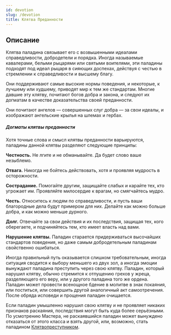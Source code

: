 ```yaml
---
id: devotion
slug: /devotion
title: Клятва Преданности
---
```

## Описание
Клятва паладина связывает его с возвышенными идеалами справедливости, добродетели и порядка. Иногда называемые кавалерами, белыми рыцарями или святыми воителями, эти паладины подходят под идеал рыцаря в сияющих доспехах, действуя с честью в стремлении к справедливости и высшему благу.

Они поддерживают самые высокие нормы поведения, и некоторые, к лучшему или худшему, приводят мир к тем же стандартам. Многие давшие эту клятву, почитают богов добра и закона, и следуют их догматам в качестве доказательства своей преданности.

Они почитают ангелов — совершенных слуг добра — за свои идеалы, и изображают ангельские крылья на шлемах и гербах.

##### Догматы клятвы преданности

Хотя точные слова и смысл клятвы преданности варьируются, паладины данной клятвы разделяют следующие принципы:

**Честность.** Не лгите и не обманывайте. Да будет слово ваше незыблемо.

**Отвага.** Никогда не бойтесь действовать, хотя и проявляя мудрость в осторожности.

**Сострадание.** Помогайте другим, защищайте слабых и карайте тех, кто угрожает им. Проявляйте милосердие к врагам, но смягчайтесь мудро.

**Честь.** Относитесь к людям по справедливости, и пусть ваши благородные дела будут примером для них. Делайте как можно больше добра, и как можно меньше дурного.

**Долг.** Отвечайте за свои действия и их последствия, защищая тех, кого оберегаете, и подчиняйтесь тем, кто имеет власть над вами.

**Нарушение клятвы.** Паладин старается придерживаться высочайших стандартов поведения, но даже самым добродетельным паладинам свойственно ошибаться.

Иногда правильный путь оказывается слишком требовательным, иногда ситуация сводится к выбору меньшего из двух зол, а иногда эмоции вынуждают паладина преступить через свою клятву. Паладин, который нарушил клятву, обычно стремится к отпущению грехов у жреца, разделяющего его веру, или у другого паладина того же ордена. Паладин может провести всенощное бдение в молитве в знак покаяния, или поститься, или совершить другой аналогичный акт самоотречения. После обряда исповеди и прощения паладин очищается.

Если паладин умышленно нарушил свою клятву и не проявляет никаких признаков раскаяния, последствия могут быть куда более серьёзными. По усмотрению Мастера, не раскаявшийся паладин может вынуждено отказаться от этого класса и взять другой, или, возможно, стать паладином [Клятвопреступником](https://ttg.club/hero/classes/class/6/archetype/73).